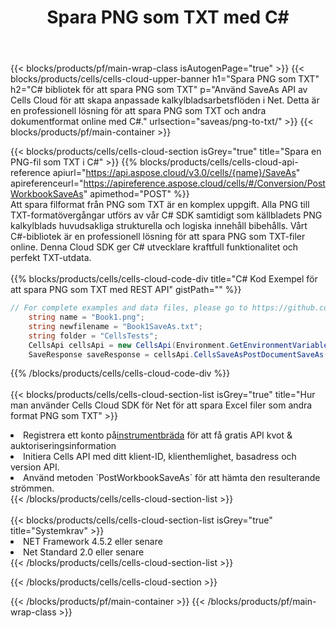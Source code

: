 ﻿---
title:  Spara PNG som TXT med C#
description:  Använder Aspose.Cells Cloud SDK för C# för att spara PNG filformat som fil i TXT-format.
---
{{< blocks/products/pf/main-wrap-class isAutogenPage="true" >}}
{{< blocks/products/cells/cells-cloud-upper-banner h1="Spara PNG som TXT" h2="C# bibliotek för att spara PNG som TXT" p="Använd SaveAs API av Cells Cloud för att skapa anpassade kalkylbladsarbetsflöden i Net. Detta är en professionell lösning för att spara PNG som TXT och andra dokumentformat online med C#." urlsection="saveas/png-to-txt/" >}}
{{< blocks/products/pf/main-container >}}

{{< blocks/products/cells/cells-cloud-section isGrey="true" title="Spara en PNG-fil som TXT i C#" >}}
{{% blocks/products/cells/cells-cloud-api-reference apiurl="https://api.aspose.cloud/v3.0/cells/{name}/SaveAs" apireferenceurl="https://apireference.aspose.cloud/cells/#/Conversion/PostWorkbookSaveAs" apimethod="POST" %}}
<br/>
Att spara filformat från PNG som TXT är en komplex uppgift. Alla PNG till TXT-formatövergångar utförs av vår C# SDK samtidigt som källbladets PNG kalkylblads huvudsakliga strukturella och logiska innehåll bibehålls. Vårt C#-bibliotek är en professionell lösning för att spara PNG som TXT-filer online. Denna Cloud SDK ger C# utvecklare kraftfull funktionalitet och perfekt TXT-utdata.
<br/>
<br/>
{{% blocks/products/cells/cells-cloud-code-div title="C# Kod Exempel för att spara PNG som TXT med REST API" gistPath="" %}}
  
```cs
// For complete examples and data files, please go to https://github.com/aspose-cells-cloud/aspose-cells-cloud-dotnet/
    string name = "Book1.png";
    string newfilename = "Book1SaveAs.txt";
    string folder = "CellsTests";
    CellsApi cellsApi = new CellsApi(Environment.GetEnvironmentVariable("ProductClientId"), Environment.GetEnvironmentVariable("ProductClientSecret"));
    SaveResponse saveResponse = cellsApi.CellsSaveAsPostDocumentSaveAs(name, null, newfilename, null,null,folder);
```
  
{{% /blocks/products/cells/cells-cloud-code-div %}}
<br/>
<br/>
{{< blocks/products/cells/cells-cloud-section-list isGrey="true" title="Hur man använder Cells Cloud SDK för Net för att spara Excel filer som andra format PNG som TXT" >}}
<li> Registrera ett konto på<a href="https://dashboard.aspose.cloud/">instrumentbräda</a> för att få gratis API kvot & auktoriseringsinformation</li>
<li>Initiera Cells API med ditt klient-ID, klienthemlighet, basadress och version API.</li>
<li>Använd metoden `PostWorkbookSaveAs` för att hämta den resulterande strömmen.</li>
{{< /blocks/products/cells/cells-cloud-section-list >}}
<br/>
<br/>
{{< blocks/products/cells/cells-cloud-section-list isGrey="true" title="Systemkrav" >}}
<li>NET Framework 4.5.2 eller senare</li>
<li>Net Standard 2.0 eller senare</li>
{{< /blocks/products/cells/cells-cloud-section-list >}}

{{< /blocks/products/cells/cells-cloud-section >}}

{{< /blocks/products/pf/main-container >}}
{{< /blocks/products/pf/main-wrap-class >}}
